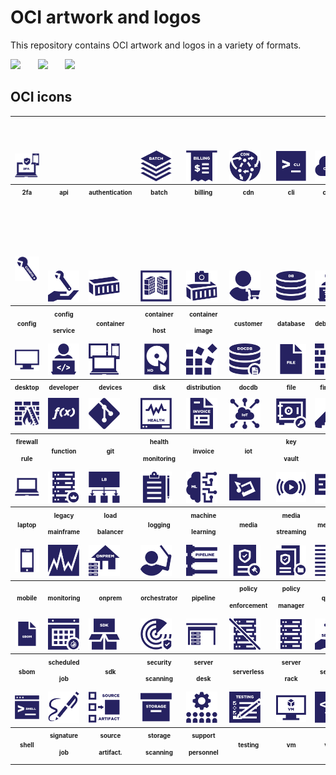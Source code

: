 # OCI artwork and logos

This repository contains OCI artwork and logos in a variety of formats.

<img src="/oci/horizontal/color/oci-horizontal-color.png" width="250">      &nbsp;  &nbsp;  &nbsp; <img src="/oci/stacked/color/oci-stacked-color.png" width="65">   &nbsp;  &nbsp;  &nbsp; <img src="/oci/icon/color/oci-icon-color.png" width="80">



## OCI icons

<table>
<tr>
	<td style="padding-top:10%;"><img src="icons/oci_icon_2fa.svg" style="text-align:center" width="50" padding="10%"></td>
        <td style="padding-top:10%;padding-left:20%;"><img src="icons/oci_icon_api.svg" img align="center" width="50"></td>
        <td style="padding-top:10%;padding-left:20%;"><img src="icons/oci_icon_authentication.svg" img align="center" width="50"></td>
        <td style="padding-top:10%;"><img src="icons/oci_icon_batch.svg" img align="center" width="50"></td>
        <td style="padding-top:10%;"><img src="icons/oci_icon_billing.svg" img align="center" width="50"></td>
        <td style="padding-top:10%;"><img src="icons/oci_icon_cdn.svg" img align="center" width="50"></td>
        <td style="padding-top:10%;"><img src="icons/oci_icon_cli.svg" img align="center" width="50"></td>
        <td style="padding-top:10%;"><img src="icons/oci_icon_cloud.svg" img align="center" width="50"></td>
 	    </tr>
 	<tr>
	<th><sub><sup>2fa</sup></sub></th>
        <th><sub><sup>api</sup></sub></th>
        <th><sub><sup>authentication</sup></sub></th>
        <th><sub><sup>batch</sup></sub></th>
        <th><sub><sup>billing</sup></sub></th>
        <th><sub><sup>cdn</sup></sub></th>
  	<th><sub><sup>cli</sup></sub></th>
        <th><sub><sup>cloud</sup></sub></th>	
    </tr>
           <tr>
	<td style="padding-top:10%;"><img src="icons/oci_icon_config.svg" padding="20%" width="50"></td>
        <td style="padding-top:20%;"><img src="icons/oci_icon_configservice.svg" width="50"></td>
        <td style="padding-top:20%;"><img src="icons/oci_icon_container.svg" width="50"></td>
        <td style="padding-top:20%;"><img src="icons/oci_icon_containerhost.svg" width="50"></td>
        <td style="padding-top:20%;"><img src="icons/oci_icon_containerimage.svg" width="50"></td>
        <td style="padding-top:20%;"><img src="icons/oci_icon_customer.svg" width="50"></td>
        <td style="padding-top:20%;"><img src="icons/oci_icon_database.svg" width="50"></td>
        <td style="padding-top:20%;"><img src="icons/oci_icon_debugging.svg" width="50"></td>
   </tr>
<tr>
	<th style="width:10%"><sub><sup>config</sup></sub></th>
        <th style="width:10%"><sub><sup>config<p>service</sup></sub></th>
        <th><sub><sup>container</sup></sub></th>
        <th><sub><sup>container<p>host</sup></sub></th>
        <th><sub><sup>container<p>image</sup></sub></th>
        <th><sub><sup>customer</sup></sub></th>
        <th><sub><sup>database</sup></sub></th>
        <th><sub><sup>debugging</sup></sub></th>
    </tr>
        <tr>
	<td><img src="icons/oci_icon_desktop.svg" width="50"></td>
        <td><img src="icons/oci_icon_developer.svg" width="50"></td>
 	<td><img src="icons/oci_icon_devices.svg" width="50"></td>
        <td><img src="icons/oci_icon_disk.svg" width="50"></td>
	<td><img src="icons/oci_icon_distribution.svg" width="50"></td>
        <td><img src="icons/oci_icon_docdb.svg" width="50"></td>
 	<td><img src="icons/oci_icon_file.svg" width="50"></td>
        <td><img src="icons/oci_icon_firewall.svg" width="50"></td>
    </tr>
<tr>
	<th><sub><sup>desktop</sup></sub></th>
        <th><sub><sup>developer</sup></sub></th>
	<th><sub><sup>devices</sup></sub></th>
        <th><sub><sup>disk</sup></sub></th>
	<th><sub><sup>distribution</sup></sub></th>
        <th><sub><sup>docdb</sup></sub></th>
	<th><sub><sup>file</sup></sub></th>
        <th><sub><sup>firewall</sup></sub></th>
    </tr>
        <tr>
	<td><img src="icons/oci_icon_firewallrule.svg" width="50"></td>
        <td><img src="icons/oci_icon_function.svg" width="50"></td>
 	<td><img src="icons/oci_icon_git.svg" width="50"></td>
        <td><img src="icons/oci_icon_healthmonitoring.svg" width="50"></td>
	<td><img src="icons/oci_icon_invoice.svg" width="50"></td>
        <td><img src="icons/oci_icon_iot.svg" width="50"></td>
 	<td><img src="icons/oci_icon_key vault.svg" width="50"></td>
        <td><img src="icons/oci_icon_key.svg" width="50"></td>
    </tr>
<tr>
	<th><sub><sup>firewall<p>rule</sup></sub></th>
        <th><sub><sup>function</sup></sub></th>
	<th><sub><sup>git</sup></sub></th>
        <th><sub><sup>health<p>monitoring</sup></sub></th>
	<th><sub><sup>invoice</sup></sub></th>
        <th><sub><sup>iot</sup></sub></th>
	<th><sub><sup>key<p>vault</sup></sub></th>
        <th><sub><sup>key</sup></sub></th>
    </tr>
        <tr>
	<td><img src="icons/oci_icon_laptop.svg" width="50"></td>
        <td><img src="icons/oci_icon_legacymainframe.svg" width="50"></td>
 	<td><img src="icons/oci_icon_loadbalancer.svg" width="50"></td>
        <td><img src="icons/oci_icon_logging.svg" width="50"></td>
	<td><img src="icons/oci_icon_machinelearning.svg" width="50"></td>
        <td><img src="icons/oci_icon_media.svg" width="50"></td>
 	<td><img src="icons/oci_icon_mediastreaming.svg" width="50"></td>
        <td><img src="icons/oci_icon_message.svg" width="50"></td>
    </tr>
<tr>
	<th><sub><sup>laptop</sup></sub></th>
        <th><sub><sup>legacy<p>mainframe</sup></sub></th>
	<th><sub><sup>load<p>balancer</sup></sub></th>
        <th><sub><sup>logging</sup></sub></th>
	<th><sub><sup>machine<p>learning</sup></sub></th>
        <th><sub><sup>media</sup></sub></th>
	<th><sub><sup>media<p>streaming</sup></sub></th>
        <th><sub><sup>message</sup></sub></th>
    </tr>
        <tr>
	<td><img src="icons/oci_icon_mobile.svg" width="50"></td>
        <td><img src="icons/oci_icon_monitoring.svg" width="50"></td>
 	<td><img src="icons/oci_icon_onprem.svg" width="50"></td>
        <td><img src="icons/oci_icon_orchestrator.svg" width="50"></td>
	<td><img src="icons/oci_icon_pipeline.svg" width="50"></td>
        <td><img src="icons/oci_icon_policyenforcement.svg" width="50"></td>
 	<td><img src="icons/oci_icon_policymanager.svg" width="50"></td>
        <td><img src="icons/oci_icon_queue.svg" width="50"></td>
    </tr>
<tr>
	<th><sub><sup>mobile</sup></sub></th>
        <th><sub><sup>monitoring</sup></sub></th>
	<th><sub><sup>onprem</sup></sub></th>
        <th><sub><sup>orchestrator</sup></sub></th>
	<th><sub><sup>pipeline</sup></sub></th>
        <th><sub><sup>policy<p>enforcement</sup></sub></th>
	<th><sub><sup>policy<p>manager</sup></sub></th>
        <th><sub><sup>queue</sup></sub></th>
    </tr>
        <tr>
	<td><img src="icons/oci_icon_sbom.svg" width="50"></td>
        <td><img src="icons/oci_icon_scheduledjob.svg" width="50"></td>
 	<td><img src="icons/oci_icon_sdk.svg" width="50"></td>
        <td><img src="icons/oci_icon_securityscanning.svg" width="50"></td>
	<td><img src="icons/oci_icon_serverdesk.svg" width="50"></td>
        <td><img src="icons/oci_icon_serverless.svg" width="50"></td>
 	<td><img src="icons/oci_icon_serverrack.svg" width="50"></td>
        <td><img src="icons/oci_icon_service.svg" width="50"></td>
    </tr>
<tr>
	<th><sub><sup>sbom</sup></sub></th>
        <th><sub><sup>scheduled<p>job</sup></sub></th>
	<th><sub><sup>sdk</sup></sub></th>
        <th><sub><sup>security<p>scanning</sup></sub></th>
	<th><sub><sup>server<p>desk</sup></sub></th>
        <th><sub><sup>serverless</sup></sub></th>
	<th><sub><sup>server<p>rack</sup></sub></th>
        <th><sub><sup>service</sup></sub></th>
    </tr>
        <tr>
	<td><img src="icons/oci_icon_shell.svg" width="50"></td>
        <td><img src="icons/oci_icon_signature.svg" width="50"></td>
 	<td><img src="icons/oci_icon_sourceartifact.svg" width="50"></td>
        <td><img src="icons/oci_icon_storage.svg" width="50"></td>
	<td><img src="icons/oci_icon_supportpersonnel.svg" width="50"></td>
        <td><img src="icons/oci_icon_testing.svg" width="50"></td>
 	<td><img src="icons/oci_icon_vm.svg" width="50"></td>
        <td><img src="icons/oci_icon_vnet.svg" width="50"></td>
    </tr>
<tr>
	<th><sub><sup>shell</sup></sub></th>
        <th><sub><sup>signature<p>job</sup></sub></th>
	<th><sub><sup>source<p>artifact.</sup></sub></th>
        <th><sub><sup>storage<p>scanning</sup></sub></th>
	<th><sub><sup>support<p>personnel</sup></sub></th>
        <th><sub><sup>testing</sup></sub></th>
	<th><sub><sup>vm</sup></sub></th>
        <th><sub><sup>vnet</sup></sub></th>
    </tr>
</table>
